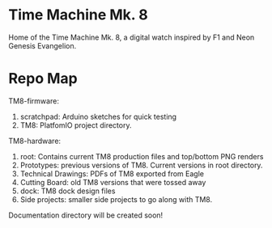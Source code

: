 # Time Machine Mk. 8
Home of the Time Machine Mk. 8, a digital watch inspired by F1 and Neon Genesis Evangelion.

# Repo Map
TM8-firmware:
  1. scratchpad: Arduino sketches for quick testing
  2. TM8: PlatfomIO project directory.

TM8-hardware:
  1. root: Contains current TM8 production files and top/bottom PNG renders
  2. Prototypes: previous versions of TM8. Current versions in root directory.
  3. Technical Drawings: PDFs of TM8 exported from Eagle
  4. Cutting Board: old TM8 versions that were tossed away
  5. dock: TM8 dock design files
  6. Side projects: smaller side projects to go along with TM8.

Documentation directory will be created soon!
